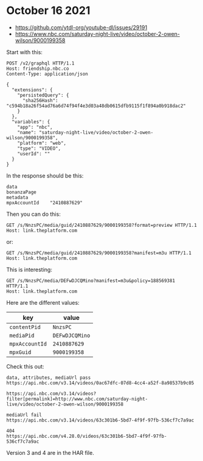 # October 16 2021

- https://github.com/ytdl-org/youtube-dl/issues/29191
- https://www.nbc.com/saturday-night-live/video/october-2-owen-wilson/9000199358

Start with this:

~~~
POST /v2/graphql HTTP/1.1
Host: friendship.nbc.co
Content-Type: application/json

{
  "extensions": {
    "persistedQuery": {
      "sha256Hash": "c594b18a26f54ad76a6d74f94f4e3d03a48db0615dfb9115f1f894a0b918dac2"
    }
  },
  "variables": {
    "app": "nbc",
    "name": "saturday-night-live/video/october-2-owen-wilson/9000199358",
    "platform": "web",
    "type": "VIDEO",
    "userId": ""
  }
}
~~~

In the response should be this:

~~~
data	
bonanzaPage	
metadata	
mpxAccountId	"2410887629"
~~~

Then you can do this:

~~~
GET /s/NnzsPC/media/guid/2410887629/9000199358?format=preview HTTP/1.1
Host: link.theplatform.com
~~~

or:

~~~
GET /s/NnzsPC/media/guid/2410887629/9000199358?manifest=m3u HTTP/1.1
Host: link.theplatform.com
~~~

This is interesting:

~~~
GET /s/NnzsPC/media/DEFwDJCQMino?manifest=m3u&policy=188569381 HTTP/1.1
Host: link.theplatform.com
~~~

Here are the different values:

key            | value
---------------|------
`contentPid`   | `NnzsPC`       
`mediaPid`     | `DEFwDJCQMino`
`mpxAccountId` | `2410887629`
`mpxGuid`      | `9000199358`

Check this out:

~~~
data, attributes, mediaUrl pass
https://api.nbc.com/v3.14/videos/0ac67dfc-07d8-4cc4-a52f-8a98537b9c05

https://api.nbc.com/v3.14/videos?
filter[permalink]=http://www.nbc.com/saturday-night-live/video/october-2-owen-wilson/9000199358

mediaUrl fail
https://api.nbc.com/v3.14/videos/63c301b6-5bd7-4f9f-97fb-536cf7c7a9ac

404
https://api.nbc.com/v4.28.0/videos/63c301b6-5bd7-4f9f-97fb-536cf7c7a9ac
~~~

Version 3 and 4 are in the HAR file.

